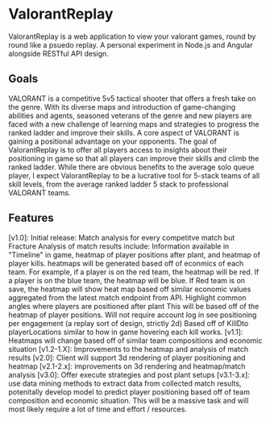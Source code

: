 # ValorantReplay

ValorantReplay is a web application to view your valorant games, round by round like a psuedo replay. A personal experiment in Node.js and Angular alongside RESTful API design.

## Goals

VALORANT is a competitive 5v5 tactical shooter that offers a fresh take on the genre. With its diverse maps and introduction of game-changing abilities and agents, seasoned veterans of the genre and new players are faced with a new challenge of learning maps and strategies to progress the ranked ladder and improve their skills. A core aspect of VALORANT is gaining a positional advantage on your opponents. The goal of ValorantReplay is to offer all players access to insights about their positioning in game so that all players can improve their skills and climb the ranked ladder. While there are obvious benefits to the average solo queue player, I expect ValorantReplay to be a lucrative tool for 5-stack teams of all skill levels, from the average ranked ladder 5 stack to professional VALORANT teams.

## Features

[v1.0]: Initial release:
Match analysis for every competitve match but Fracture
Analysis of match results include: Information available in "Timeline" in game, heatmap of player positions after plant, and heatmap of player kills.
heatmaps will be generated based off of econmics of each team. For example, if a player is on the red team, the heatmap will be red. If a player is on the blue team, the heatmap will be blue. If Red team is on save, the heatmap will show heat map based off similar economic values aggregated from the latest match endpoint from API.
Highlight common angles where players are positioned after plant
This will be based off of the heatmap of player positions.
Will not require account log in
see positioning per engagement (a replay sort of design, strictly 2d)
Based off of KillDto playerLocations similar to how in game hovering each kill works.
[v1.1]: Heatmaps will change based off of similar team compositions and economic situation
[v1.2-1.X]: Improvements to the heatmap and analysis of match results
[v2.0]: Client will support 3d rendering of player positioning and heatmap
[v2.1-2.x]: improvements on 3d rendering and heatmap/match analysis
[v3.0]: Offer execute strategies and post plant setups
[v3.1-3.x]: use data mining methods to extract data from collected match results, potenitally develop model to predict player positioning based off of team composition and economic situation. This will be a massive task and will most likely require a lot of time and effort / resources.